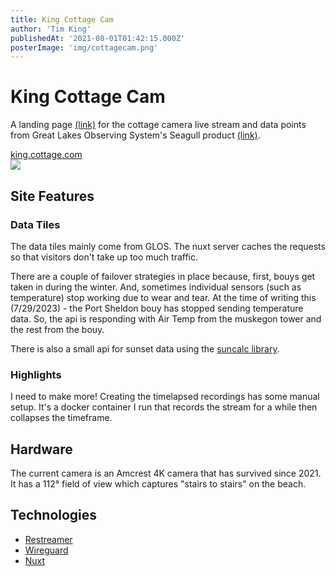 ```yaml
---
title: King Cottage Cam
author: 'Tim King'
publishedAt: '2021-08-01T01:42:15.000Z'
posterImage: 'img/cottagecam.png'
---
```


# King Cottage Cam

A landing page [(link)](https://king.cottage.cam) for the cottage camera live stream and data points from Great Lakes Observing System's Seagull product [(link)](https://glos.org/priorities/seagull/).

<div class="mockup-browser border border-base-300">
  <div class="mockup-browser-toolbar">
    <div class="input border border-base-300">
    <a href="https://king.cottage.cam" target="_blank">
        king.cottage.com
    </a>
    </div>
  </div>
<img src="/img/cottagecam.png" class="object-cover w-full aspect-video">
</div>

## Site Features

### Data Tiles
The data tiles mainly come from GLOS. The nuxt server caches the requests so that visitors don't take up too much traffic.

There are a couple of failover strategies in place because, first, bouys get taken in during the winter. And, sometimes individual sensors (such as temperature) stop working due to wear and tear. At the time of writing this (7/29/2023) - the Port Sheldon bouy has stopped sending temperature data. So, the api is responding with Air Temp from the muskegon tower and the rest from the bouy.

There is also a small api for sunset data using the [suncalc library](https://github.com/mourner/suncalc).

### Highlights
I need to make more! Creating the timelapsed recordings has some manual setup. It's a docker container I run that records the stream for a while then collapses the timeframe.

## Hardware
The current camera is an Amcrest 4K camera that has survived since 2021. It has a 112° field of view which captures "stairs to stairs" on the beach.

## Technologies
- [Restreamer](https://github.com/datarhei/restreamer)
- [Wireguard](https://wireguard.com)
- [Nuxt](https://nuxt.com)